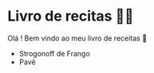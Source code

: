 # Livro de recitas :man_cook:

Olá ! Bem vindo ao meu livro de receitas :wave:

- Strogonoff de Frango
- Pavê
